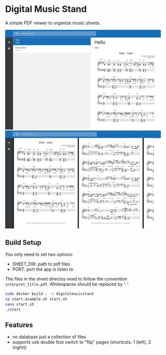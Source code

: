 # Digital Music Stand

A simple PDF viewer to organize music sheets.

<img src="./img/digitalmusicstand_001.jpg" />
<img src="./img/digitalmusicstand_002.jpg" />

## Build Setup

You only need to set two options:
 - SHEET_DIR: path to pdf files
 - PORT: port the app is listen to

The files in the sheet directoy need to follow the convention `interpret_title.pdf`. Whitespaces should be replaced by '-'.

``` bash
sudo docker build . -t digitalmusicstand
cp start.example.sh start.sh
nano start.sh
./start
```

## Features
- no database just a collection of files
- supports usb double foot switch to "flip" pages (shortcuts: 1 (left), 2 (right))